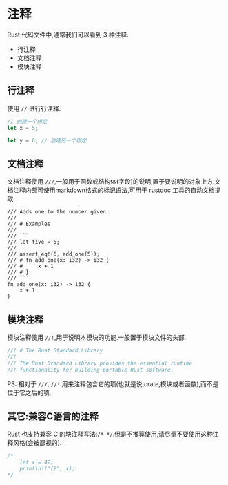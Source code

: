 # 注释

Rust 代码文件中,通常我们可以看到 3 种注释.

- 行注释
- 文档注释
- 模块注释

## 行注释

使用 `//` 进行行注释.

```rust
// 创建一个绑定
let x = 5;

let y = 6; // 创建另一个绑定
```

## 文档注释

文档注释使用 ```///```,一般用于函数或结构体(字段)的说明,置于要说明的对象上方.文档注释内部可使用markdown格式的标记语法,可用于 rustdoc 工具的自动文档提取.

    /// Adds one to the number given.
    ///
    /// # Examples
    ///
    /// ```
    /// let five = 5;
    ///
    /// assert_eq!(6, add_one(5));
    /// # fn add_one(x: i32) -> i32 {
    /// #     x + 1
    /// # }
    /// ```
    fn add_one(x: i32) -> i32 {
        x + 1
    }


## 模块注释

模块注释使用 ```//!```,用于说明本模块的功能.一般置于模块文件的头部.

```rust
//! # The Rust Standard Library
//!
//! The Rust Standard Library provides the essential runtime
//! functionality for building portable Rust software.
```

PS: 相对于 `///`, `//!` 用来注释包含它的项(也就是说,crate,模块或者函数),而不是位于它之后的项.


## 其它:兼容C语言的注释

Rust 也支持兼容 C 的块注释写法:`/* */`.但是不推荐使用,请尽量不要使用这种注释风格(会被鄙视的).

```rust
/*
    let x = 42;
    println!("{}", x);
*/
```
